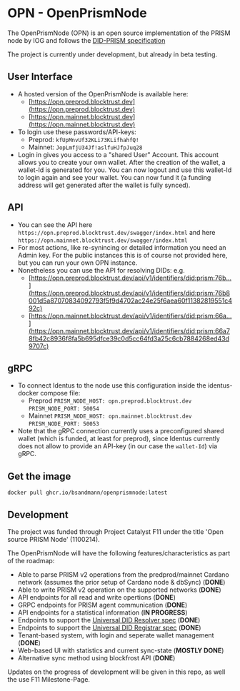 # OPN - OpenPrismNode
The OpenPrismNode (OPN) is an open source implementation of the PRISM node by IOG and follows the [DID-PRISM specification](https://github.com/input-output-hk/prism-did-method-spec/blob/main/w3c-spec/PRISM-method.md)

The project is currently under development, but already in beta testing.
## User Interface
- A hosted version of the OpenPrismNode is available here:
     - [https://opn.preprod.blocktrust.dev](https://opn.preprod.blocktrust.dev)
     - [https://opn.mainnet.blocktrust.dev](https://opn.mainnet.blocktrust.dev)
- To login use these passwords/API-keys:
     - Preprod: `kfUpMnvUf32KLi73KLifhahfQ!`
     - Mainnet: `JopLmfjU34Jf!aslfuHJfpJuq28`
- Login in gives you access to a "shared User" Account. This account allows you to create your own wallet. After the creation of the wallet, a wallet-Id is generated for you. You can now logout and use this wallet-Id to login again and see your wallet. You can now fund it (a funding address will get generated after the wallet is fully synced). 
## API
- You can see the API here `https://opn.preprod.blocktrust.dev/swagger/index.html` and here `https://opn.mainnet.blocktrust.dev/swagger/index.html`
- For most actions, like re-synincing or detailed information you need an Admin key. For the public instances this is of course not provided here, but you can run your own OPN instance.
- Nonetheless you can use the API for resolving DIDs:  e.g.
     - [https://opn.preprod.blocktrust.dev/api/v1/identifiers/did:prism:76b...](https://opn.preprod.blocktrust.dev/api/v1/identifiers/did:prism:76b8001d5a87070834092793f5f9d4702ac24e25f6aea60f11382819551c492c)
     - [https://opn.mainnet.blocktrust.dev/api/v1/identifiers/did:prism:66a...](https://opn.mainnet.blocktrust.dev/api/v1/identifiers/did:prism:66a78fb42c8936f8fa5b695dfce39c0d5cc64fd3a25c6cb7884268ed43d9707c)
## gRPC
- To connect Identus to the node use this configuration inside the identus-docker compose file:     
     - Preprod
      `PRISM_NODE_HOST: opn.preprod.blocktrust.dev`
      `PRISM_NODE_PORT: 50054`
     - Mainnet
      `PRISM_NODE_HOST: opn.mainnet.blocktrust.dev`
      `PRISM_NODE_PORT: 50053`
- Note that the gRPC connection currently uses a preconfigured shared wallet (which is funded, at least for preprod), since Identus currently does not allow to provide an API-key (in our case the `wallet-Id`) via gRPC.

## Get the image
`docker pull ghcr.io/bsandmann/openprismnode:latest`
     

## Development
The project was funded through Project Catalyst F11 under the title 'Open source PRISM Node' (1100214).

The OpenPrismNode will have the following features/characteristics as part of the roadmap:
- Able to parse PRISM v2 operations from the predprod/mainnet Cardano network (assumes the prior setup of Cardano node & dbSync) (**DONE**)
- Able to write PRISM v2 operation on the supported networks (**DONE**)
- API endpoints for all read and write opertions (**DONE**)
- GRPC endpoints for PRISM agent communication (**DONE**)
- API endpoints for a statistical information (**IN PROGRESS**)
- Endpoints to support the [Universal DID Resolver spec](https://w3c-ccg.github.io/did-resolution/) (**DONE**)
- Endpoints to support the [Universal DID Registrar spec](https://identity.foundation/did-registration/) (**DONE**)
- Tenant-based system, with login and seperate wallet management (**DONE**)
- Web-based UI with statistics and current sync-state (**MOSTLY DONE**)
- Alternative sync method using blockfrost API (**DONE**)

Updates on the progress of development will be given in this repo, as well the use F11 Milestone-Page.
  

